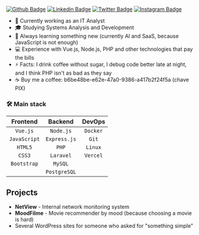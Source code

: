 [![Github Badge](https://img.shields.io/badge/-Github-000?style=flat-square&logo=Github&logoColor=white&link=https://github.com/vtrcav)](https://github.com/vtrcav)
[![Linkedin Badge](https://img.shields.io/badge/-LinkedIn-blue?style=flat-square&logo=Linkedin&logoColor=white&link=https://www.linkedin.com/in/vtrcav/)](https://www.linkedin.com/in/vtrcav/)
[![Twitter Badge](https://img.shields.io/badge/-Twitter-1ca0f1?style=flat-square&labelColor=1ca0f1&logo=twitter&logoColor=white&link=https://twitter.com/vitorfcp)](https://twitter.com/vitorfcp)
[![Instagram Badge](https://img.shields.io/badge/-Instagram-E4405F?style=flat-square&logo=instagram&logoColor=white&link=https://instagram.com/vitor.fcp)](https://instagram.com/vitor.fcp)

- 🏥 Currently working as an IT Analyst
- 🎓 Studying Systems Analysis and Development
- 🌱 Always learning something new (currently AI and SaaS, because JavaScript is not enough)
- 💻 Experience with Vue.js, Node.js, PHP and other technologies that pay the bills
- ⚡ Facts: I drink coffee without sugar, I debug code better late at night, and I think PHP isn't as bad as they say
- ☕ Buy me a coffee: b6be48be-e62e-47a0-9386-a417b2f24f5a (chave PIX)

### 🛠️ Main stack

| Frontend | Backend | DevOps |
| :---: | :---: | :---: |
| `Vue.js` | `Node.js` | `Docker` |
| `JavaScript`| `Express.js` | `Git` |
| `HTML5` | `PHP` | `Linux` |
| `CSS3` | `Laravel`| `Vercel` |
| `Bootstrap` | `MySQL` | |
| | `PostgreSQL` | |

## Projects
- **NetView** - Internal network monitoring system
- **MoodFilme** - Movie recommender by mood (because choosing a movie is hard)
- Several WordPress sites for someone who asked for "something simple"
